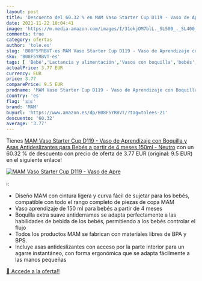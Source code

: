 ```yaml
---
layout: post
title: 'Descuento del 60.32 % en MAM Vaso Starter Cup D119 - Vaso de Apre'
date: 2021-11-22 10:04:41
image: 'https://m.media-amazon.com/images/I/31okjOM7blL._SL500_._SL400_.jpg'
comments: true
category: ofertas
author: 'tole.es'
slug: 'B08F5YRBVT-es MAM Vaso Starter Cup D119 - Vaso de Aprendizaje con...'
sku: 'B08F5YRBVT-es'
tags: [ 'Bebé','Lactancia y alimentación','Vasos con boquilla','bebés','mam', ]
actualPrice: 3.77 EUR
currency: EUR
price: 3.77
comparePrice: 9.5 EUR
prodname: 'MAM Vaso Starter Cup D119 - Vaso de Aprendizaje con Boquilla y Asas Antideslizantes para Bebés a partir de 4 meses 150ml - Neutro'
country: 'es'
flag: '🇪🇸'
brand: 'MAM'
buyurl: 'https://www.amazon.es/dp/B08F5YRBVT/?tag=tolees-21'
descuento: '60.32'
average: '3.77'
---
```


Tienes [MAM Vaso Starter Cup D119 - Vaso de Aprendizaje con Boquilla y Asas Antideslizantes para Bebés a partir de 4 meses 150ml - Neutro](https://www.amazon.es/dp/B08F5YRBVT/?tag=tolees-21) con un 60.32 % de descuento con precio de oferta de 3.77 EUR (original: 9.5 EUR) en el siguiente enlace!

[![MAM Vaso Starter Cup D119 - Vaso de Apre](https://m.media-amazon.com/images/I/31okjOM7blL._SL500_._SL400_.jpg)](https://www.amazon.es/dp/B08F5YRBVT/?tag=tolees-21)

ℹ️:

- Diseño MAM con cintura ligera y curva fácil de sujetar para los bebés, compatible con todo el rango completo de piezas de copa MAM
- Vaso aprendizaje de 150 ml para bebés a partir de 4 meses
- Boquilla extra suave antiderrames se adapta perfectamente a las habilidades de bebida de los bebés, permitiendo a los bebés controlar el flujo
- Todos los productos MAM se fabrican con materiales libres de BPA y BPS.
- Incluye asas antideslizantes con acceso por la parte interior para un agarre instantáneo, con forma ergonómica que se adapta fácilmente a las manos pequeñas

[🛒 Accede a la oferta!!](https://www.amazon.es/dp/B08F5YRBVT/?tag=tolees-21)
